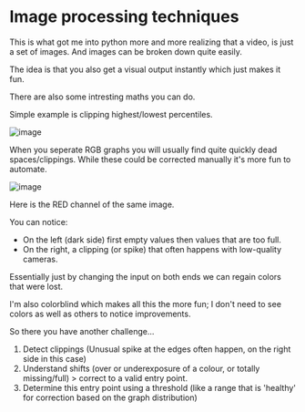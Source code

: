 # Image processing techniques

This is what got me into python more and more realizing that a video, is just a set of images. And images can be broken down quite easily. 

The idea is that you also get a visual output instantly which just makes it fun. 

There are also some intresting maths you can do. 

Simple example is clipping highest/lowest percentiles. 

![image](https://github.com/user-attachments/assets/bfc1cdfd-5814-4ee3-8f64-42e119ba4a69)

When you seperate RGB graphs you will usually find quite quickly dead spaces/clippings. While these could be corrected manually it's more fun to automate. 

![image](https://github.com/user-attachments/assets/c3fa7c97-75a8-45f5-8d14-20a24d8169d5)

Here is the RED channel of the same image. 

You can notice:
- On the left (dark side) first empty values then values that are too full.
- On the right, a clipping (or spike) that often happens with low-quality cameras.

Essentially just by changing the input on both ends we can regain colors that were lost. 

I'm also colorblind which makes all this the more fun; I don't need to see colors as well as others to notice improvements.

So there you have another challenge...

1. Detect clippings (Unusual spike at the edges often happen, on the right side in this case)
2. Understand shifts (over or underexposure of a colour, or totally missing/full) > correct to a valid entry point.
3. Determine this entry point using a threshold (like a range that is 'healthy' for correction based on the graph distribution)
